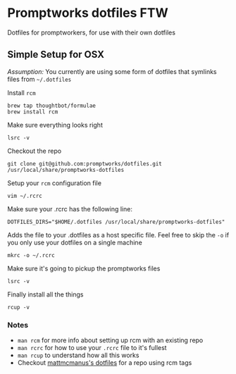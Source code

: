 # Promptworks dotfiles FTW

Dotfiles for promptworkers, for use with their own dotfiles

## Simple Setup for OSX

*Assumption:* You currently are using some form of dotfiles that symlinks files from `~/.dotfiles`

Install `rcm`

```
brew tap thoughtbot/formulae
brew install rcm
```

Make sure everything looks right 
```
lsrc -v
```

Checkout the repo
```
git clone git@github.com:promptworks/dotfiles.git /usr/local/share/promptworks-dotfiles
```

Setup your `rcm` configuration file 
```
vim ~/.rcrc
```

Make sure your .rcrc has the following line:
```
DOTFILES_DIRS="$HOME/.dotfiles /usr/local/share/promptworks-dotfiles"
```

Adds the file to your .dotfiles as a host specific file. Feel free to skip the `-o` if you only use your dotfiles on a single machine
```
mkrc -o ~/.rcrc 
```

Make sure it's going to pickup the promptworks files
```
lsrc -v
```

Finally install all the things
```
rcup -v
```

### Notes
* `man rcm` for more info about setting up rcm with an existing repo
* `man rcrc` for how to use your `.rcrc` file to it's fullest
* `man rcup` to understand how all this works
* Checkout [mattmcmanus's dotfiles](https://github.com/mattmcmanus/dotfiles) for a  repo using rcm tags
